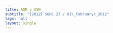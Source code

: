 ```yaml
---
title: ASM v ASN
subtitle: "[2012] SGHC 23 / 01\_February\_2012"
tags: null
layout: single
---
```



